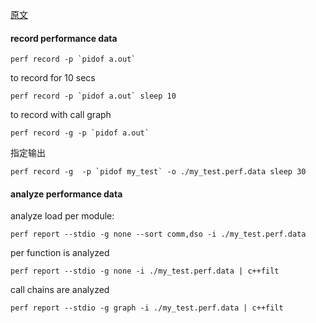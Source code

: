 [原文](https://stackoverflow.com/questions/2229336/linux-application-profiling)

#### record performance data
```console
perf record -p `pidof a.out`
```

to record for 10 secs
```console
perf record -p `pidof a.out` sleep 10
```

to record with call graph
```console
perf record -g -p `pidof a.out` 
```

指定输出
```console
perf record -g  -p `pidof my_test` -o ./my_test.perf.data sleep 30
```

#### analyze performance data
analyze load per module:
```console
perf report --stdio -g none --sort comm,dso -i ./my_test.perf.data
```

per function is analyzed
```console
perf report --stdio -g none -i ./my_test.perf.data | c++filt
```

call chains are analyzed
```console
perf report --stdio -g graph -i ./my_test.perf.data | c++filt
```